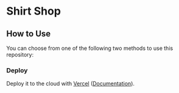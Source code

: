 # Shirt Shop

## How to Use

You can choose from one of the following two methods to use this repository:

### Deploy

Deploy it to the cloud with [Vercel](https://vercel.com/new?utm_source=github&utm_medium=readme&utm_campaign=shirt-shop) ([Documentation](https://nextjs.org/docs/deployment)).
